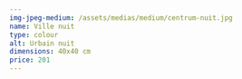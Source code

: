 ```yaml
---
img-jpeg-medium: /assets/medias/medium/centrum-nuit.jpg
name: Ville nuit
type: colour
alt: Urbain nuit
dimensions: 40x40 cm
price: 201
---
```

